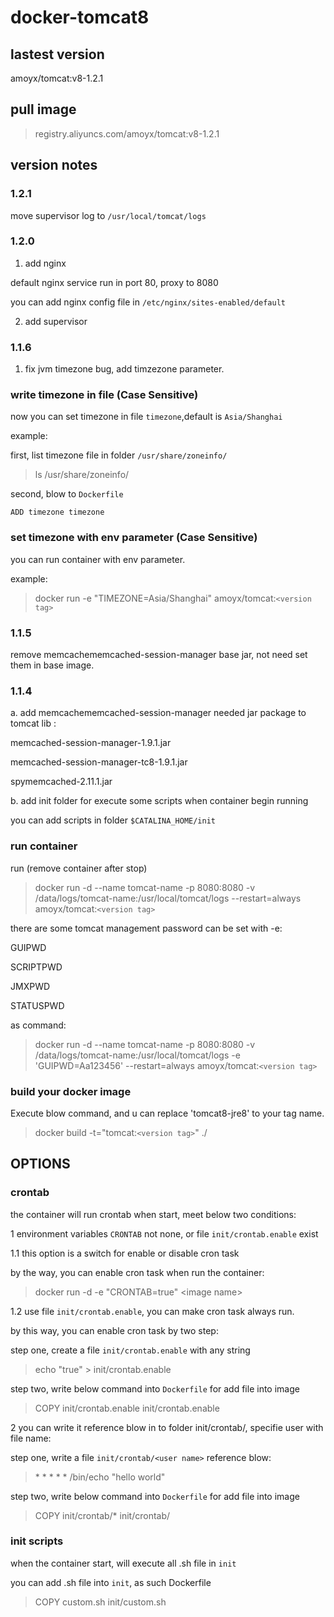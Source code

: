 # docker-tomcat8

## lastest version

amoyx/tomcat:v8-1.2.1

## pull image

> registry.aliyuncs.com/amoyx/tomcat:v8-1.2.1

## version notes

### 1.2.1

move supervisor log to `/usr/local/tomcat/logs`

### 1.2.0

1. add nginx

default nginx service run in port 80, proxy to 8080

you can add nginx config file in `/etc/nginx/sites-enabled/default`

2. add supervisor

### 1.1.6

1. fix jvm timezone bug, add timzezone parameter.

### write timezone in file  (Case Sensitive)

now you can set timezone in file `timezone`,default is `Asia/Shanghai`

example:

first, list timezone file in folder `/usr/share/zoneinfo/`

> ls /usr/share/zoneinfo/

second, blow to `Dockerfile`

	ADD timezone timezone


### set timezone with env parameter (Case Sensitive)

you can run container with env parameter. 

example:

> docker run -e "TIMEZONE=Asia/Shanghai" amoyx/tomcat:`<version tag>` 


### 1.1.5

remove memcachememcached-session-manager base jar, not need set them in base image.

### 1.1.4

a. add memcachememcached-session-manager needed jar package to tomcat lib :

  memcached-session-manager-1.9.1.jar
  
  memcached-session-manager-tc8-1.9.1.jar
  
  spymemcached-2.11.1.jar
  
b. add init folder for execute some scripts when container begin running

  you can add scripts in folder `$CATALINA_HOME/init`
  
### run container

run (remove container after stop)

> docker run -d --name tomcat-name -p 8080:8080 -v /data/logs/tomcat-name:/usr/local/tomcat/logs --restart=always amoyx/tomcat:`<version tag>`

there are some tomcat management password can be set with -e:

GUIPWD 

SCRIPTPWD 

JMXPWD 

STATUSPWD

as command:

> docker run -d --name tomcat-name -p 8080:8080 -v /data/logs/tomcat-name:/usr/local/tomcat/logs -e 'GUIPWD=Aa123456' --restart=always amoyx/tomcat:`<version tag>`

### build your docker image 

Execute blow command, and u can replace 'tomcat8-jre8' to your tag name.

> docker build -t="tomcat:`<version tag>`" ./

## OPTIONS

### crontab

the container will run crontab when start, meet below two conditions:

1 environment variables `CRONTAB` not none, or file `init/crontab.enable` exist

1.1 this option is a switch for enable or disable cron task

by the way, you can enable cron task when run the container:

> docker run -d -e "CRONTAB=true" <image name\>

1.2 use file `init/crontab.enable`, you can make cron task always run.

by this way, you can enable cron task by two step: 

step one, create a file `init/crontab.enable` with any string

> echo "true" > init/crontab.enable

step two, write below command into `Dockerfile` for add file into image

> COPY init/crontab.enable init/crontab.enable


2 you can write it reference blow in to folder init/crontab/, specifie user with file name:

step one, write a file `init/crontab/<user name>`  reference blow:

> \* * * * * /bin/echo "hello world"

step two, write below command into `Dockerfile` for add file into image

> COPY init/crontab/* init/crontab/


### init scripts

when the container start, will execute all .sh file in `init`

you can add .sh file into `init`, as such Dockerfile

> COPY custom.sh init/custom.sh

